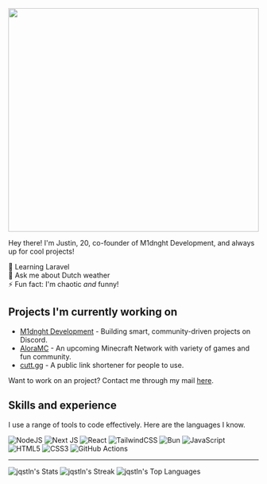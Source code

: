<img src="https://pub-1a64926e04a943d78552c786fa046711.r2.dev/P1600440.JPG" width="100%" height="450px">

Hey there! I'm Justin, 20, co-founder of M1dnght Development, and always up for cool projects!

🌱 Learning Laravel  
💬 Ask me about Dutch weather  
⚡ Fun fact: I'm chaotic *and* funny!

## Projects I'm currently working on

- [M1dnght Development](https://github.com/M1dnght-dev) - Building smart, community-driven projects on Discord.
- [AloraMC](https://aloramc.net) - An upcoming Minecraft Network with variety of games and fun community.
- [cutt.gg](https://cutt.gg) - A public link shortener for people to use.

Want to work on an project? Contact me through my mail [here](mailto:hello@justinnn.dev).

## Skills and experience
I use a range of tools to code effectively. Here are the languages I know.

![NodeJS](https://img.shields.io/badge/node.js-6DA55F?style=for-the-badge&logo=node.js&logoColor=white) ![Next JS](https://img.shields.io/badge/Next-black?style=for-the-badge&logo=next.js&logoColor=white) ![React](https://img.shields.io/badge/react-%2320232a.svg?style=for-the-badge&logo=react&logoColor=%2361DAFB) ![TailwindCSS](https://img.shields.io/badge/tailwindcss-%2338B2AC.svg?style=for-the-badge&logo=tailwind-css&logoColor=white) ![Bun](https://img.shields.io/badge/Bun-%23000000.svg?style=for-the-badge&logo=bun&logoColor=white) ![JavaScript](https://img.shields.io/badge/javascript-%23323330.svg?style=for-the-badge&logo=javascript&logoColor=%23F7DF1E) ![HTML5](https://img.shields.io/badge/html5-%23E34F26.svg?style=for-the-badge&logo=html5&logoColor=white) ![CSS3](https://img.shields.io/badge/css3-%231572B6.svg?style=for-the-badge&logo=css3&logoColor=white) ![GitHub Actions](https://img.shields.io/badge/github%20actions-%232671E5.svg?style=for-the-badge&logo=githubactions&logoColor=white)

***
![jqstln's Stats](https://github-readme-stats.vercel.app/api?username=jqstln&theme=cobalt&show_icons=true&hide_border=false&count_private=true)
![jqstln's Streak](https://github-readme-streak-stats.herokuapp.com/?user=jqstln&theme=cobalt&hide_border=false)
![jqstln's Top Languages](https://github-readme-stats.vercel.app/api/top-langs/?username=jqstln&theme=cobalt&show_icons=true&hide_border=false&layout=compact)
